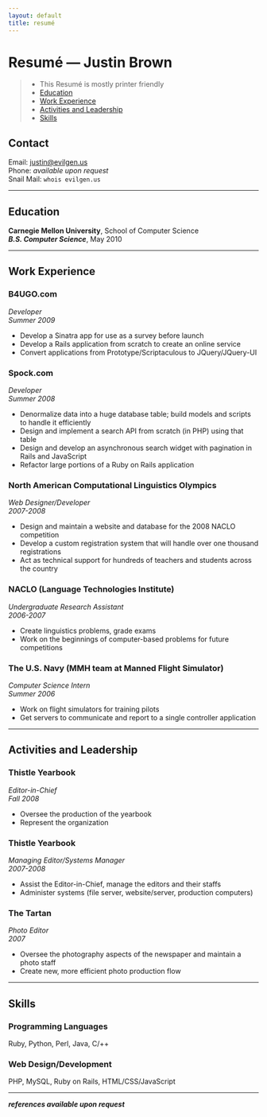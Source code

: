 ```yaml
---
layout: default
title: resumé
---
```


# Resumé — Justin Brown


> * This Resumé is mostly printer friendly
> * [Education](#education "Education")
> * [Work Experience](#work "Work Experience")
> * [Activities and Leadership](#activities "Activities and Leadership")
> * [Skills](#skills "Skills")

## <a name="contact">Contact</a>
Email: justin@evilgen.us  
Phone: _available upon request_  
Snail Mail: `whois evilgen.us`

* * *

## <a name="education">Education</a>
**Carnegie Mellon University**, School of Computer Science  
**_B.S. Computer Science_**, May 2010

* * *

## <a name="work">Work Experience</a>

### B4UGO.com
_Developer_  
_Summer 2009_

* Develop a Sinatra app for use as a survey before launch
* Develop a Rails application from scratch to create an online service
* Convert applications from Prototype/Scriptaculous to JQuery/JQuery-UI

### Spock.com
_Developer_  
_Summer 2008_

* Denormalize data into a huge database table; build models and scripts to handle it efficiently
* Design and implement a search API from scratch (in PHP) using that table
* Design and develop an asynchronous search widget with pagination in Rails and JavaScript
* Refactor large portions of a Ruby on Rails application

### North American Computational Linguistics Olympics
_Web Designer/Developer_  
_2007-2008_

* Design and maintain a website and database for the 2008 NACLO competition
* Develop a custom registration system that will handle over one thousand registrations
* Act as technical support for hundreds of teachers and students across the country

### NACLO (Language Technologies Institute)
_Undergraduate Research Assistant_  
_2006-2007_

* Create linguistics problems, grade exams
* Work on the beginnings of computer-based problems for future competitions

### The U.S. Navy (MMH team at Manned Flight Simulator)
_Computer Science Intern_  
_Summer 2006_

* Work on flight simulators for training pilots
* Get servers to communicate and report to a single controller application

* * *

## <a name="activities">Activities and Leadership</a>

### Thistle Yearbook
_Editor-in-Chief_  
_Fall 2008_

* Oversee the production of the yearbook
* Represent the organization

### Thistle Yearbook
_Managing Editor/Systems Manager_  
_2007-2008_

* Assist the Editor-in-Chief, manage the editors and their staffs
* Administer systems (file server, website/server, production computers)

### The Tartan
_Photo Editor_  
_2007_

* Oversee the photography aspects of the newspaper and maintain a photo staff
* Create new, more efficient photo production flow

* * *

## <a name="skills">Skills</a>

### Programming Languages
Ruby, Python, Perl, Java, C/++

### Web Design/Development
PHP, MySQL, Ruby on Rails, HTML/CSS/JavaScript

* * *

_**references available upon request**_
